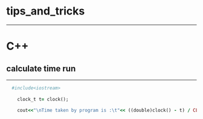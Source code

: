 # tips_and_tricks


__________________________________________
#  C++

## calculate time run

__________________________________________
```ruby
  #include<iostream>
  
	clock_t t= clock();                                                                         //start
                                                                                                    //run
	cout<<"\nTime taken by program is :\t"<< ((double)clock() - t) / CLOCKS_PER_SEC << " sec\n";//stop
``` 
